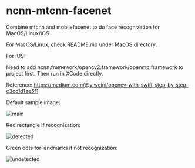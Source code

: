 # ncnn-mtcnn-facenet

Combine mtcnn and mobilefacenet to do face recognization for MacOS/Linux/iOS

For MacOS/Linux, check README.md under MacOS directory.

For iOS:

Need to add ncnn.framework/opencv2.framework/openmp.framework to project first. Then run in XCode directly.

Reference: https://medium.com/@yiweini/opencv-with-swift-step-by-step-c3cc1d1ee5f1

Default sample image:

![main](https://github.com/xuduo35/ncnn-mtcnn-facenet/blob/master/images/main.jpg)

Red rectangle if recognization:

![detected](https://github.com/xuduo35/ncnn-mtcnn-facenet/blob/master/images/detected.jpg)

Green dots for landmarks if not recognization:

![undetected](https://github.com/xuduo35/ncnn-mtcnn-facenet/blob/master/images/undetected.jpg)
